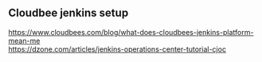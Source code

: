 ## Cloudbee jenkins setup 
https://www.cloudbees.com/blog/what-does-cloudbees-jenkins-platform-mean-me \
https://dzone.com/articles/jenkins-operations-center-tutorial-cjoc

